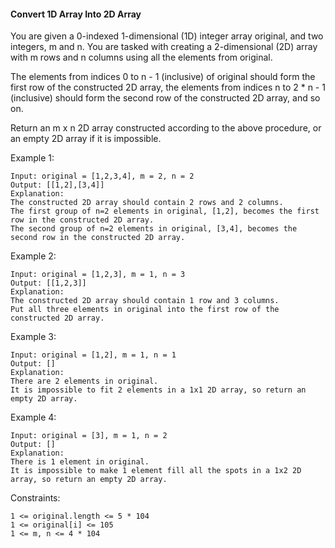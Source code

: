 #### Convert 1D Array Into 2D Array

You are given a 0-indexed 1-dimensional (1D) integer array original, and two integers, m and n. You are tasked with creating a 2-dimensional (2D) array with m rows and n columns using all the elements from original.

The elements from indices 0 to n - 1 (inclusive) of original should form the first row of the constructed 2D array, the elements from indices n to 2 * n - 1 (inclusive) should form the second row of the constructed 2D array, and so on.

Return an m x n 2D array constructed according to the above procedure, or an empty 2D array if it is impossible.

Example 1:

    Input: original = [1,2,3,4], m = 2, n = 2
    Output: [[1,2],[3,4]]
    Explanation:
    The constructed 2D array should contain 2 rows and 2 columns.
    The first group of n=2 elements in original, [1,2], becomes the first row in the constructed 2D array.
    The second group of n=2 elements in original, [3,4], becomes the second row in the constructed 2D array.

Example 2:

    Input: original = [1,2,3], m = 1, n = 3
    Output: [[1,2,3]]
    Explanation:
    The constructed 2D array should contain 1 row and 3 columns.
    Put all three elements in original into the first row of the constructed 2D array.

Example 3:

    Input: original = [1,2], m = 1, n = 1
    Output: []
    Explanation:
    There are 2 elements in original.
    It is impossible to fit 2 elements in a 1x1 2D array, so return an empty 2D array.

Example 4:

    Input: original = [3], m = 1, n = 2
    Output: []
    Explanation:
    There is 1 element in original.
    It is impossible to make 1 element fill all the spots in a 1x2 2D array, so return an empty 2D array.
    

Constraints:

    1 <= original.length <= 5 * 104
    1 <= original[i] <= 105
    1 <= m, n <= 4 * 104

